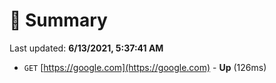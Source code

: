 # 📖 Summary
Last updated: **6/13/2021, 5:37:41 AM**

- `GET` [https://google.com](https://google.com) - **Up** (126ms)
